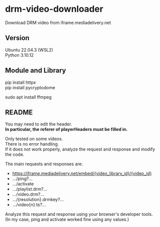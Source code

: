 # drm-video-downloader
Download DRM video from iframe.mediadelivery.net

## Version
Ubuntu 22.04.3 (WSL2)  
Python 3.10.12

## Module and Library
pip install httpx  
pip install pycryptodome

sudo apt install ffmpeg

## README
You may need to edit the header.  
**In particular, the referer of playerHeaders must be filled in.**  

Only tested on some videos.  
There is no error handling.  
If it does not work properly, analyze the request and response and modify the code.

The main requests and responses are:
* https://iframe.mediadelivery.net/embed/{video_library_id}/{video_id}
* .../ping?...
* .../activate
* .../playlist.drm?...
* .../video.drm?...
* .../{resolution}.drmkey?...
* .../video{n}.ts?...

Analyze this request and response using your browser's developer tools.  
(In my case, ping and activate worked fine using any values.)
